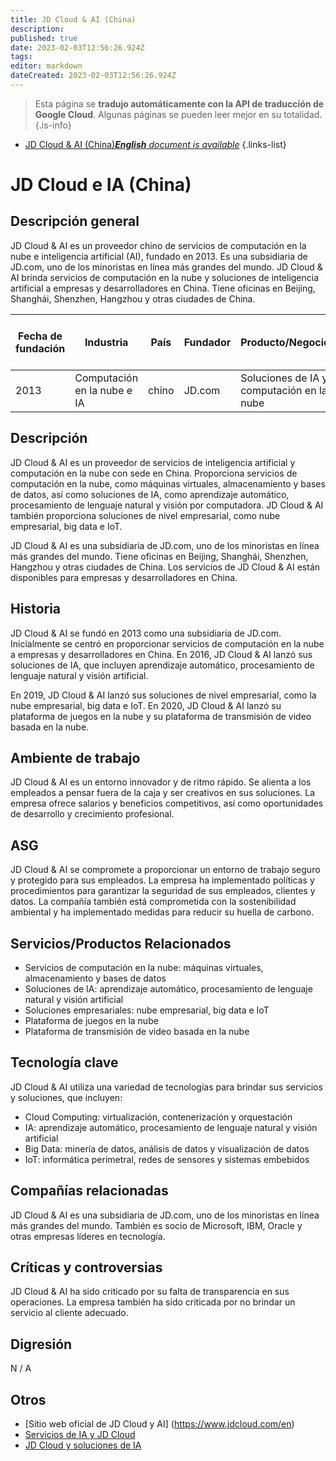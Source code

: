 ```yaml
---
title: JD Cloud & AI (China)
description: 
published: true
date: 2023-02-03T12:56:26.924Z
tags: 
editor: markdown
dateCreated: 2023-02-03T12:56:26.924Z
---
```


> Esta página se **tradujo automáticamente con la API de traducción de Google Cloud**.
Algunas páginas se pueden leer mejor en su totalidad.{.is-info}



- [JD Cloud & AI (China)***English** document is available*](/en/Knowledge-base/Dictionary/Company/jd-cloud--ai-china)
{.links-list}


# JD Cloud e IA (China)

## Descripción general
JD Cloud & AI es un proveedor chino de servicios de computación en la nube e inteligencia artificial (AI), fundado en 2013. Es una subsidiaria de JD.com, uno de los minoristas en línea más grandes del mundo. JD Cloud & AI brinda servicios de computación en la nube y soluciones de inteligencia artificial a empresas y desarrolladores en China. Tiene oficinas en Beijing, Shanghái, Shenzhen, Hangzhou y otras ciudades de China.

| Fecha de fundación | Industria | País | Fundador | Producto/Negocio | Número de empleados | Ubicación de la Sede | Sitio web de la empresa |
| ------------------ | ------- | ------- | ------- | ---------------- | ------------------ | ------------------------------------- | --------------- |
| 2013 | Computación en la nube e IA | chino | JD.com | Soluciones de IA y computación en la nube | N/D | Pekín, China | [JD Cloud e IA](https://www.jdcloud.com/en) |

## Descripción
JD Cloud & AI es un proveedor de servicios de inteligencia artificial y computación en la nube con sede en China. Proporciona servicios de computación en la nube, como máquinas virtuales, almacenamiento y bases de datos, así como soluciones de IA, como aprendizaje automático, procesamiento de lenguaje natural y visión por computadora. JD Cloud & AI también proporciona soluciones de nivel empresarial, como nube empresarial, big data e IoT.

JD Cloud & AI es una subsidiaria de JD.com, uno de los minoristas en línea más grandes del mundo. Tiene oficinas en Beijing, Shanghái, Shenzhen, Hangzhou y otras ciudades de China. Los servicios de JD Cloud & AI están disponibles para empresas y desarrolladores en China.

## Historia
JD Cloud & AI se fundó en 2013 como una subsidiaria de JD.com. Inicialmente se centró en proporcionar servicios de computación en la nube a empresas y desarrolladores en China. En 2016, JD Cloud & AI lanzó sus soluciones de IA, que incluyen aprendizaje automático, procesamiento de lenguaje natural y visión artificial.

En 2019, JD Cloud & AI lanzó sus soluciones de nivel empresarial, como la nube empresarial, big data e IoT. En 2020, JD Cloud & AI lanzó su plataforma de juegos en la nube y su plataforma de transmisión de video basada en la nube.

## Ambiente de trabajo
JD Cloud & AI es un entorno innovador y de ritmo rápido. Se alienta a los empleados a pensar fuera de la caja y ser creativos en sus soluciones. La empresa ofrece salarios y beneficios competitivos, así como oportunidades de desarrollo y crecimiento profesional.

## ASG
JD Cloud & AI se compromete a proporcionar un entorno de trabajo seguro y protegido para sus empleados. La empresa ha implementado políticas y procedimientos para garantizar la seguridad de sus empleados, clientes y datos. La compañía también está comprometida con la sostenibilidad ambiental y ha implementado medidas para reducir su huella de carbono.

## Servicios/Productos Relacionados
- Servicios de computación en la nube: máquinas virtuales, almacenamiento y bases de datos
- Soluciones de IA: aprendizaje automático, procesamiento de lenguaje natural y visión artificial
- Soluciones empresariales: nube empresarial, big data e IoT
- Plataforma de juegos en la nube
- Plataforma de transmisión de video basada en la nube

## Tecnología clave
JD Cloud & AI utiliza una variedad de tecnologías para brindar sus servicios y soluciones, que incluyen:

- Cloud Computing: virtualización, contenerización y orquestación
- IA: aprendizaje automático, procesamiento de lenguaje natural y visión artificial
- Big Data: minería de datos, análisis de datos y visualización de datos
- IoT: informática perimetral, redes de sensores y sistemas embebidos

## Compañías relacionadas
JD Cloud & AI es una subsidiaria de JD.com, uno de los minoristas en línea más grandes del mundo. También es socio de Microsoft, IBM, Oracle y otras empresas líderes en tecnología.

## Críticas y controversias
JD Cloud & AI ha sido criticado por su falta de transparencia en sus operaciones. La empresa también ha sido criticada por no brindar un servicio al cliente adecuado.

## Digresión
N / A

## Otros
- [Sitio web oficial de JD Cloud y AI] (https://www.jdcloud.com/en)
- [Servicios de IA y JD Cloud](https://www.jdcloud.com/en/products)
- [JD Cloud y soluciones de IA](https://www.jdcloud.com/en/solutions)